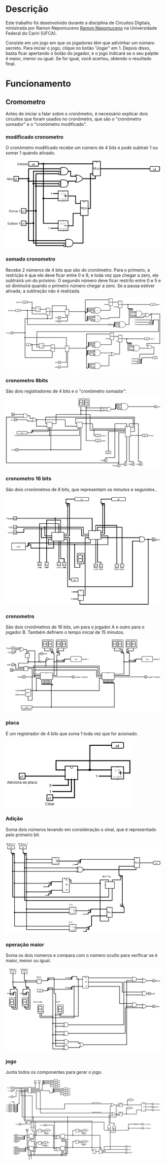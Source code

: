 # Descrição 

Este trabalho foi desenvolvido durante a disciplina de Circuitos Digitais, ministrada por Ramon Nepomuceno [Ramon Nepomuceno](https://github.com/ramonn76) na Universidade Federal do Cariri (UFCA).

Consiste em um jogo em que os jogadores têm que adivinhar um número secreto. Para iniciar o jogo, clique no botão "Jogar" em 1. Depois disso, basta ficar apertando o botão do jogador, e o jogo indicará se o seu palpite é maior, menor ou igual. Se for igual, você acertou, obtendo o resultado final.



# Funcionamento 

## Cromometro

Antes de iniciar a falar sobre o cronômetro, é necessário explicar dois circuitos que foram usados no cronômetro, que são o "cronômetro somador" e o "cronômetro modificado".

### modificado cronometro

O cronômetro modificado recebe um número de 4 bits e pode subtrair 1 ou somar 1 quando ativado.

![Texto alternativo](./img/modificado_cronometro.png)

### somado cronometro

Recebe 2 números de 4 bits que são do cronômetro. Para o primeiro, a restrição é que ele deve ficar entre 0 e 9, e toda vez que chegar a zero, ele subtrairá um do próximo. O segundo número deve ficar restrito entre 0 e 5 e só diminuirá quando o primeiro número chegar a zero. Se a pausa estiver ativada, a subtração não é realizada.

![Texto alternativo](./img/Somador_cronometro_v4.2.png)
### cronometro 8bits


São dois registradores de 4 bits e o "cronômetro somador".

![Texto alternativo](./img/cronometro_8bits.png)

### cronometro 16 bits


São dois cronômetros de 8 bits, que representam os minutos e segundos..

![Texto alternativo](./img/cronometro_16bits.png)

### cronometro 
São dois cronômetros de 16 bits, um para o jogador A e outro para o jogador B. Também definem o tempo inicial de 15 minutos.

![Texto alternativo](./img/cronometro.png)

### placa 

É um registrador de 4 bits que soma 1 toda vez que for acionado.

![Texto alternativo](./img/placa.png)

### Adição 

Soma dois números levando em consideração o sinal, que é representado pelo primeiro bit.


![Texto alternativo](./img/adicao.png)

### operação maior 

Soma os dois números e compara com o número oculto para verificar se é maior, menor ou igual.

![Texto alternativo](./img/operacao.png)

### jogo 

Junta todos os componentes para gerar o jogo.


![Texto alternativo](./img/jogo.png)